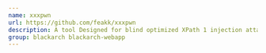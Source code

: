 ```yaml
---
name: xxxpwn
url: https://github.com/feakk/xxxpwn
description: A tool Designed for blind optimized XPath 1 injection attacks.
group: blackarch blackarch-webapp
---
```

